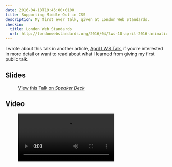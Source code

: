 ```yaml
---
date: 2016-04-18T19:45:00+0100
title: Supporting Middle-Out in CSS
description: My first ever talk, given at London Web Standards.
checkin:
  title: London Web Standards
  url: http://londonwebstandards.org/2016/04/lws-18-april-2016-animation-chats-lwsaniquery/
---
```


I wrote about this talk in another article, [April LWS Talk](/article/april-lws-talk/), if you’re interested in more detail or want to read about what I learned from giving my first public talk.


## Slides

<figure>
    <div class=" [ media  media--4-by-3 ] ">
        <div class="speakerdeck-embed" data-id="b933d8a3500240b8b7d2b879f075329b"></div>
    </div>
    <figcaption>
        <a class="u-syndication" rel="syndication" href="https://speakerdeck.com/chrisburnell/supporting-middle-out-in-css" title="Supporting Middle-Out in CSS on Speaker Deck">View this Talk on <em>Speaker Deck</em></a>
    </figcaption>
</figure>


## Video

<figure>
    <video controls>
        <source src="/videos/Supporting Middle-Out in CSS 640x360.mp4" type="video/mp4" media="all and (max-width: 640px)">
        <source src="/videos/Supporting Middle-Out in CSS 960x540.mp4" type="video/mp4" media="all and (max-width: 960px)">
        <source src="/videos/Supporting Middle-Out in CSS 1024x768.mp4" type="video/mp4">
		<track kind="captions" label="English captions" src="/videos/Supporting Middle-Out in CSS.vtt" srclang="en" default="">
        Sorry, your browser doesn't support embedded videos.
    </video>
</figure>
